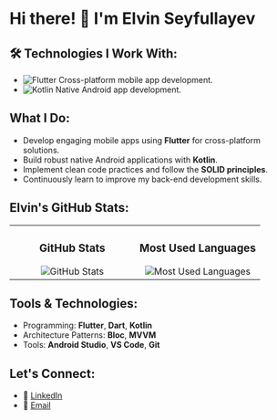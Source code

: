# Hi there! 👋 I'm Elvin Seyfullayev

## 🛠 Technologies I Work With:
- ![Flutter](https://img.shields.io/badge/Flutter-02569B?logo=flutter&logoColor=white&style=flat-square) Cross-platform mobile app development.
- ![Kotlin](https://img.shields.io/badge/Kotlin-0095D5?logo=kotlin&logoColor=white&style=flat-square)  Native Android app development.

## What I Do:
- Develop engaging mobile apps using **Flutter** for cross-platform solutions.
- Build robust native Android applications with **Kotlin**.
- Implement clean code practices and follow the **SOLID principles**.
- Continuously learn to improve my back-end development skills.

## Elvin's GitHub Stats:
<div align="left">
  <table>
    <tr>
      <td align="center" valign="top" width="50%">
        <h3>GitHub Stats</h3>
        <img src="https://github-readme-stats.vercel.app/api?username=Elvin5002&show_icons=true&theme=radical" alt="GitHub Stats"/>
      </td>
      <td align="center" valign="top" width="50%">
        <h3>Most Used Languages</h3>
        <img src="https://github-readme-stats.vercel.app/api/top-langs/?username=Elvin5002&layout=compact&theme=radical" alt="Most Used Languages"/>
      </td>
    </tr>
  </table>
</div>

## Tools & Technologies:
- Programming: **Flutter**, **Dart**, **Kotlin**
- Architecture Patterns: **Bloc**, **MVVM**
- Tools: **Android Studio**, **VS Code**, **Git**


## Let's Connect:
- 💼 [LinkedIn](https://www.linkedin.com/in/elvinseyfullayev/)
- 📧 [Email](eseyfullayev51@gmail.com)
